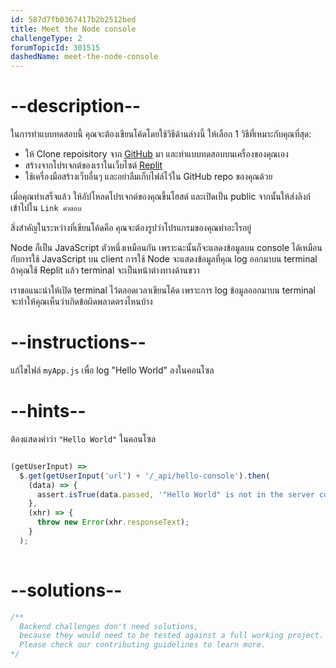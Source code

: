 ```yaml
---
id: 587d7fb0367417b2b2512bed
title: Meet the Node console
challengeType: 2
forumTopicId: 301515
dashedName: meet-the-node-console
---
```


# --description--

ในการทำแบบทดสอบนี้ คุณจะต้องเขียนโค้ดโดยใช้วิธีด้านล่างนี้ ให้เลือก 1 วิธีที่เหมาะกับคุณที่สุด:


- ให้ Clone repoisitory จาก [GitHub](https://github.com/freeCodeCamp/boilerplate-express/) มา และทำแบบทดสอบบนเครื่องของคุณเอง
- สร้างจากโปรเจกต์ของเราในเว็บไซต์ [Replit](https://replit.com/github/freeCodeCamp/boilerplate-express)
- ใช้เครื่องมือสร้างเว็บอื่นๆ และอย่าลืมเก็บไฟล์ไว้ใน GitHub repo ของคุณด้วย

เมื่อคุณทำเสร็จแล้ว ให้อัปโหลดโปรเจกต์ของคุณขึ้นโฮสต์ และเปิดเป็น public จากนั้นให้ส่งลิงก์เข้าไปใน `Link คำตอบ`

สิ่งสำคัญในระหว่างที่เขียนโค้ดคือ คุณจะต้องรูปว่าโปรแกรมของคุณทำอะไรอยู่

Node ก็เป็น JavaScript ตัวหนึ่งเหมือนกัน เพราะฉะนั้นก็จะแลดงข้อมูลบน console ได้เหมือนกับการใช้ JavaScript บน client 
การใช้ Node จะแสดงข้อมูลที่คุณ log ออกมาบน terminal
ถ้าคุณใช้ Replit แล้ว terminal จะเป็นหน้าต่างทางด้านขวา

เราขอแนะนำให้เปิด terminal ไว้ตลอดเวลาเขียนโค้ด เพราะการ log ข้อมูลออกมาบน terminal จะทำให้คุณเห็นว่าเกิดข้อผิดพลาดตรงไหนบ้าง

# --instructions--

แก้ไขไฟล์ `myApp.js` เพื่อ log "Hello World" ลงในคอนโซล

# --hints--

ต้องแสดงคำว่า `"Hello World"` ในคอนโซล

```js

(getUserInput) =>
  $.get(getUserInput('url') + '/_api/hello-console').then(
    (data) => {
      assert.isTrue(data.passed, '"Hello World" is not in the server console');
    },
    (xhr) => {
      throw new Error(xhr.responseText);
    }
  );
  
```

# --solutions--

```js
/**
  Backend challenges don't need solutions, 
  because they would need to be tested against a full working project. 
  Please check our contributing guidelines to learn more.
*/
```
